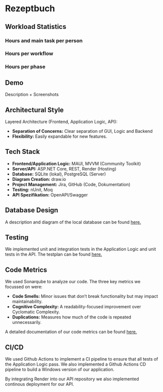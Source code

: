 # Rezeptbuch

## Workload Statistics
### Hours and main task per person

### Hours per workflow

### Hours per phase


## Demo
Description + Screenshots



## Architectural Style
Layered Architecture (Frontend, Application Logic, API):
 - **Separation of Concerns:** Clear separation of GUI, Logic and Backend
 - **Flexibility:** Easily expandable for new features.

## Tech Stack
- **Frontend/Application Logic:** MAUI, MVVM (Community Toolkit)
- **Server/API:** ASP.NET Core, REST, Render (Hosting)
- **Database:** SQLite (lokal), PostgreSQL (Server)
- **Diagram Creation:** draw.io
- **Project Management:** Jira, GitHub (Code, Dokumentation)
- **Testing:** nUnit, Moq
- **API Spezifikation:** OpenAPI/Swagger

## Database Design
A description and diagram of the local database can be found [here.](https://github.com/Rezeptbuch-Team/Rezeptbuch/blob/main/docs/DataStorageConcept.md#local-db)

## Testing
We implemented unit and integration tests in the Application Logic and unit tests in the API.
The testplan can be found [here.](https://github.com/Rezeptbuch-Team/Rezeptbuch/blob/main/docs/Testplan.md)

## Code Metrics
We used Sonarqube to analyze our code.
The three key metrics we focussed on were:
- **Code Smells:** Minor issues that don’t break functionality but may impact maintainability.
- **Cognitive Complexity:** A readability-focused improvement over Cyclomatic Complexity.
- **Duplications:** Measures how much of the code is repeated unnecessarily.

A detailed documentation of our code metrics can be found [here.](https://github.com/Rezeptbuch-Team/Rezeptbuch/blob/main/docs/CodeMetrics.md)

## CI/CD
We used Github Actions to implement a CI pipeline to ensure that all tests of the Application Logic pass.
We also implemented a Github Actions CD pipeline to build a Windows version of our application.

By integrating Render into our API repository we also implemented continous deployment for our API.
